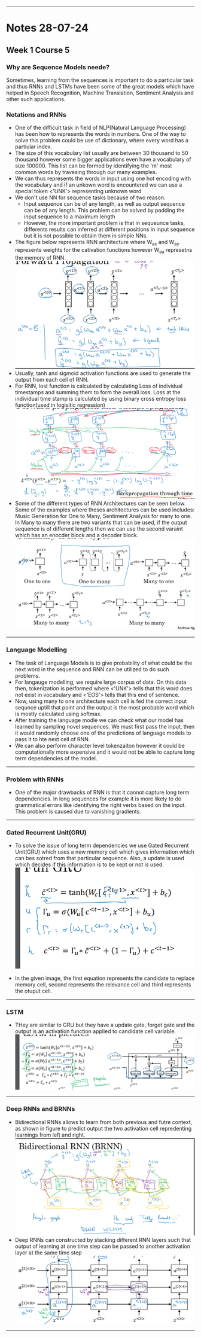 ***

# Notes 28-07-24

## Week 1 Course 5

### Why are Sequence Models neede?
 Sometimes, learning from the sequences is important to do a particular task and thus RNNs and LSTMs have been some of the great models which have helped in Speech Recognition, Machine Translation, Sentiment Analysis and other such applications.

### Notations and RNNs
* One of the difficult task in field of NLP(Natural Language Processing) has been how to represents the words in numbers. One of the way to solve this problem could be use of dictionary, where every word has a partiular index.
* The size of this vocabulary list usually are between 30 thousand to 50 thousand however some bigger applications even have a vocabulary of size 100000. This list can be formed by identifying the 'm' most common words by travesing through our many examples. 
* We can thus represents the words in input using one hot encoding with the vocabulary and if an unkown word is encountered we can use a special token <'UNK'> representing unknown word
* We don't use NN for sequence tasks because of two reason.  
  * Input sequence can be of any length, as well as output sequence can be of any length. This problem can be solved by padding the input sequence to a maximum length
  * However, the more important problem is that in sequeunce tasks, differents results can inferred at different positions in input sequence but it is not possible to obtain them in simple NNs.
* The figure below represents RNN architecture where W<sub>ax</sub> and W<sub>ay</sub> represents weights for the cativation functions however W<sub>aa</sub> represetns the memory of RNN.
![RNN Architecture](images/RNN.png)
* Usually, tanh and sigmoid activation functions are used to generate the output from each cell of RNN.
* For RNN, lost function is calculated by calculating Loss of individual timestamps and summing them to form the overall loss. Loss at the individual time stamp is calculated by using binary cross entropy loss function(used in logisitic regression)
![RNN Backpropagation](images/RNN_backprop.png)
* Some of the different types of RNN Architectures can be seen below. Some of the examples where theses architectures can be used includes: Music Generation for One to Many, Sentiment Analysis for many to one.
In Many to many there are two variants that can be used, if the output sequence is of different lengths then we can use the second varaint which has an enocder block and a decoder block.
![Different RNN Architecture](images/RNN_architect.png)

***

### Language Modelling

* The task of Language Models is to give probability of what could be the next word in the sequence and RNN can be utilized to do such problems.
* For langauge modelling, we require large corpus of data. On this data then, tokenization is performed where <'UNK'> tells that this word does not exist in vocabulary and <'EOS'> tells that this end of sentence. 
* Now, using many to one architecture each cell is fed the correct input sequnce uptill that point and the output is the most probable word which is mostly calculated using softmax.
* After training the language modle we can check what our model has learned by sampling novel sequences. We must first pass the input, then it would randomly choose one of the predictions of language models to pass it to hte next cell of RNN.
* We can also perform character level tokenzaiton however it could be computationally more expensive and it would not be able to capture long term dependencies of the model.
***

### Problem with RNNs

* One of the major drawbacks of RNN is that it cannot capture long term dependencies. In long sequences for example it is more likely to do grammatical errors like identifying the right verbs based on the input. This problem is caused due to vanishing gradients.

***

### Gated Recurrent Unit(GRU)

* To solve the issue of long term dependencies we use Gated Recurrent Unit(GRU) which uses a new memory cell which gives information which can bes sotred from that particular sequence. Also, a update is used which decides if this information is to be kept or not is used. 
![GRU](images/GRU.png)

* In the given image, the first equation represents the candidate to replace memory cell, second represents the relevance cell and third represents the otuput cell.

***
### LSTM
* THey are similar to GRU but they have a update gate, forget gate and the output is an activation function applied to candidate cell variable.
![LSTM](images/LSTM.png)

***
### Deep RNNs and BRNNs

* Bidirectional RNNs allows to learn from both previous and futre context, as shown in figure to predict output the two activation cell repredenting learnings from left and right.
![BRNNs](images/BRNN.png)
* Deep RNNs can constructed by stacking different RNN layers such that output of learning at one time step can be passed to another activation layer at the same time step
![Deep RNNs](<images/Deep RNNs.png>)

***
